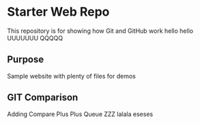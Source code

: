 # Starter Web Repo

This repository is for showing how Git and GitHub work
hello hello 
UUUUUUU
QQQQQ

## Purpose

Sample website with plenty of files for demos

## GIT Comparison
Adding Compare
Plus Plus
Queue ZZZ
lalala
eseses
